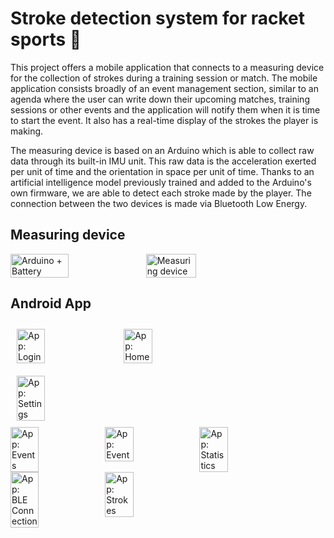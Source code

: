 # Stroke detection system for racket sports 🏸

This project offers a mobile application that connects to a measuring device for the collection of strokes during a training session or match. The mobile application consists broadly of an event management section, similar to an agenda where the user can write down their upcoming matches, training sessions or other events and the application will notify them when it is time to start the event. It also has a real-time display of the strokes the player is making.

The measuring device is based on an Arduino which is able to collect raw data through its built-in IMU unit. This raw data is the acceleration exerted per unit of time and the orientation in space per unit of time. Thanks to an artificial intelligence model previously trained and added to the Arduino's own firmware, we are able to detect each stroke made by the player. The connection between the two devices is made via Bluetooth Low Energy.

## Measuring device

<div style="display: flex; flex-wrap: wrap;">
  <img src="https://github.com/marioruub/Stroke-detection-system-for-racket-sports/blob/main/img/Arduino.jpg" alt="Arduino + Battery" width="43%" height="43%">
  <img src="https://github.com/marioruub/Stroke-detection-system-for-racket-sports/blob/main/img/Device.jpg" alt="Measuring device" width="40%" height="40%">
</div>

## Android App

<div style="display: flex; flex-wrap: wrap;">
    <img src="https://github.com/marioruub/Stroke-detection-system-for-racket-sports/blob/main/img/login.jpg" alt="App: Login" width="30%" height="30%" style="margin: 10px;">
    <img src="https://github.com/marioruub/Stroke-detection-system-for-racket-sports/blob/main/img/home.jpg" alt="App: Home" width="30%" height="30%" style="margin: 10px;">
    <img src="https://github.com/marioruub/Stroke-detection-system-for-racket-sports/blob/main/img/settings.jpg" alt="App: Settings" width="30%" height="30%" style="margin: 10px;">
</div>


<div style="display: flex; flex-wrap: wrap;">
  <img src="https://github.com/marioruub/Stroke-detection-system-for-racket-sports/blob/main/img/events.jpg" alt="App: Events" width="30%" height="30%">
  <img src="https://github.com/marioruub/Stroke-detection-system-for-racket-sports/blob/main/img/event.jpg" alt="App: Event" width="30%" height="30%">
  <img src="https://github.com/marioruub/Stroke-detection-system-for-racket-sports/blob/main/img/statistics.jpg" alt="App: Statistics" width="30%" height="30%">
</div>

<div style="display: flex; flex-wrap: wrap;">
  <img src="https://github.com/marioruub/Stroke-detection-system-for-racket-sports/blob/main/img/ble.jpg" alt="App: BLE Connection" width="30%" height="30%">
  <img src="https://github.com/marioruub/Stroke-detection-system-for-racket-sports/blob/main/img/strokes.jpg" alt="App: Strokes" width="30%" height="30%">
</div>
